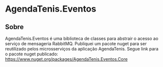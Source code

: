 # AgendaTenis.Eventos

## Sobre<a name = "sobre"></a>
AgendaTenis.Eventos é uma biblioteca de classes para abstrair o acesso ao serviço de mensageria RabbitMQ.
Publiquei um pacote nuget para ser reutilizado pelos microsserviços da aplicação AgendaTenis.
Segue link para o pacote nuget publicado: https://www.nuget.org/packages/AgendaTenis.Eventos.Core

